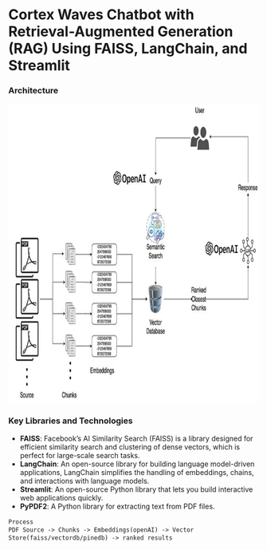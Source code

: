 # Cortex Waves Chatbot with Retrieval-Augmented Generation (RAG) Using FAISS, LangChain, and Streamlit

### Architecture
<img src="rag.jpg" height="600" width="1200" >

### Key Libraries and Technologies

- **FAISS**: Facebook’s AI Similarity Search (FAISS) is a library designed for efficient similarity search and clustering of dense vectors, which is perfect for large-scale search tasks.
- **LangChain**: An open-source library for building language model-driven applications, LangChain simplifies the handling of embeddings, chains, and interactions with language models.
- **Streamlit**: An open-source Python library that lets you build interactive web applications quickly.
- **PyPDF2**: A Python library for extracting text from PDF files.

```
Process
PDF Source -> Chunks -> Embeddings(openAI) -> Vector Store(faiss/vectordb/pinedb) -> ranked results
